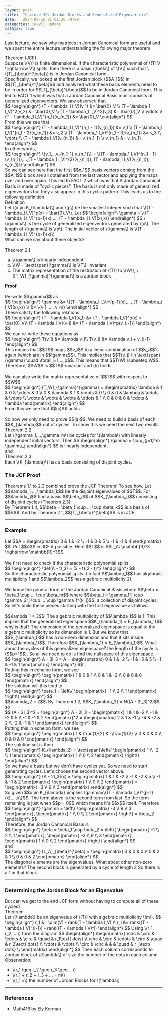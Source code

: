 ```yaml
---
layout: post
title:  "Lecture 39: Jordan Blocks and Generalized Eigenvectors"
date:   2024-09-16 01:01:36 -0700
categories: jekyll update
mathjax: true
---
```

Last lecture, we saw why matrices in Jordan Canonical form are useful and we spent the entire lecture  understanding the following major theorem
<br>
<div class="purdiv">
Theorem (JCF)
</div>
<div class="purbdiv">
Suppose \(V\) is finite dimensional. If the characteristic polynomial of \(T: V \rightarrow V\) splits, then there is a basis \(\beta\) of \(V\) such that \([T]_{\beta}^{\beta}\) is in Jordan Canonical form.
</div>
Specifically, we looked at the first Jordan block ($$A_1$$) in $$[T]_{\beta}^{\beta}$$ and analyzed what these basis elements need to be in order for $$[T]_{\beta}^{\beta}$$ to be in Jordan Canonical form. This led to FACT 1 which was that a Jordan Canonical Basis must consists of generalized eigenvectors. We saw observed that
<div>
$$
\begin{align*}
(T - \lambda_1 I_V)(v_1) &= \bar{0}_V \\
(T - \lambda_1 I_V)^2(v_2) &= \bar{0}_V \\
(T - \lambda_1 I_V)^3(v_3) &= \bar{0}_V \\
\vdots \\
(T - \lambda_1 I_V)^{n_1}(v_{n_1}) &= \bar{0}_V
\end{align*}
$$
</div>
From this we see that
<div>
$$
\begin{align*}
(T - \lambda_1 I_V)^{n_1 - 1}(v_{n_1}) &= v_1 \\
(T - \lambda_1 I_V)^{n_1 - 2}(v_{n_1}) &= v_2 \\
(T - \lambda_1 I_V)^{n_1 - 3}(v_{n_1}) &= v_3 \\
\vdots \\
(T - \lambda I_V)(v_{n_1}) &= v_{n_1-1} \\
v_{n_1} &= v_{n_1}
\end{align*}
$$
</div>
In other words,
<div>
$$
\begin{align*}
\{v_1,...v_{n_1-1},v_{n_1}\} = \{(T - \lambda_1 I_V)^{n_1 - 1}(v_{n_1}),...,(T - \lambda_1 I_V)^{2}(v_{n_1}), (T - \lambda_1 I_V)(v_{n_1}), v_{n_1}\}
\end{align*}
$$
</div>
So we can see here that the first $$n_1$$ basis vectors coming from the $$A_1$$ block are all obtained from the last vector and applying the maps over and over again. This led to FACT 2 which was
<!------------------------------------------------------------------------------------>
that A Jordan Canonical Basis is made of "cyclic pieces". The basis is not only made of generalized eigenvectors but they also appear in this cyclic pattern. This leads us to the following definition
<br>
<div class="bdiv">
Definition
</div>
<div class="bbdiv">
Let \(x \in K_{\lambda}\) and \(p\) be the smallest integer such that \((T - \lambda_i I_V)^p(x) = \bar{0}_V\). Let 
$$
\begin{align*}
\gamma = \{(T - \lambda_i I_V)^{p-1}(x),..., (T - \lambda_i I_V)(x),x\}
\end{align*}
$$
\(\gamma\) is the cycle of generalized eigenvectors generated by \(x\). The length of \(\gamma\) is \(p\). The initial vector of \(\gamma\) is \((T - \lambda_i I_V)^{p-1}(x)\)
</div>
What can we say about these objects?
<br>
<br>
<div class="purdiv">
Theorem 2.1
</div>
<div class="purbdiv">
<ol type="a">
	<li>\(\gamma\) is linearly independent</li>
	<li>\(W = \text{span}(\gamma)\) is \(T\)-invariant</li>
	<li>The matrix representation of the restriction of \(T\) to \(W\), \([T_W]_{\gamma}^{\gamma}\) is a Jordan block</li>
</ol>
</div>
<b>Proof</b>
<br>
<br>
Re-write $$\gamma$$ as
<div>
$$
\begin{align*}
\gamma &= \{(T - \lambda_i I_V)^{p-1}(x),..., (T - \lambda_i I_V)(x),x\} \\
       &= \{v_1, ..., v_n\}
\end{align*}
$$
</div>
These satisfy the following relations
<div>
$$
\begin{align*}
(T - \lambda I_V)(v_1) &= (T - \lambda I_V)^p(x) = \bar{0}_V\\
(T - \lambda I_V)(v_i) &= (T - \lambda I_V)^p(v_{i-1})
\end{align*}
$$
</div>
We can re-write these equations as
<div>
$$
\begin{align*}
T(v_1) &= \lambda v_1\\
T(v_i) &= \lambda v_i + v_{i-1}
\end{align*}
$$
</div>
This means that $$T$$ maps $$v_i$$ to a linear combination of $$v_i$$'s again (which are in $$\gamma$$). This implies that $$T(v_j) \in \text{span}(\gamma) \quad \forall j=1,...,p$$. This means that $$T(W) \subseteq W$$. Therefore, $$W$$ is $$T$$-invariant and (b) holds.
<br>
<br>
We can also write the matrix representative of $$T$$ with respect to $$W$$
<div>
$$
\begin{align*}
[T_W]_{\gamma}^{\gamma} = 
\begin{pmatrix}
\lambda & 1 & 0 & \cdots & 0 \\
0 & \lambda & 1 & \cdots & 0 \\
0 & 0 & \lambda & \ddots & \vdots \\
\vdots & \vdots & \vdots & \ddots & 1 \\
0 & 0 & 0 & \cdots & \lambda
\end{pmatrix}
\end{align*}
$$
</div>
From this we see that $$(c)$$ holds. 
<br>
<br>
So now we only need to prove $$(a)$$. We need to build a basis of each $$K_{\lambda}$$ out of cycles. To show this we need the next two results
<br>
<!------------------------------------------------------------------------------------>
<div class="purdiv">
Theorem 2.2
</div>
<div class="purbdiv">
Let \(\gamma_1,...,\gamma_m\) be cycles for \(\lambda\) with linearly independent initial vectors. Then
$$
\begin{align*}
\gamma = \cup_{j=1}^m \gamma_j
\end{align*}
$$
is linearly independent.
</div>
and
<br>
<div class="purdiv">
Theorem 2.3
</div>
<div class="purbdiv">
Each \(K_{\lambda}\) has a basis consisting of disjoint cycles.
</div>
<!------------------------------------------------------------------------------------>
<h3>The JCF Proof</h3>
Theorems 1.1 to 2.3 combined prove the JCF Theorem! To see how. Let $$\lambda_1,...,\lambda_k$$ be the disjoint eigenvalues of $$T$$. For $$\lambda_j$$ find a basis $$\beta_j$$ of $$K_{\lambda_j}$$ consisting of disjoint cycles (Theorem 2.3).
<br>
By Theorem 1.4, $$\beta = \beta_1 \cup ... \cup \beta_k$$ is a basis of $$V$$. And by Theorem 2.1, $$[T]_{\beta}^{\beta}$$ is in JCF.
<hr>

<!------------------------------------------------------------------------------------>
<h3>Example</h3>
Let $$A = \begin{pmatrix}
3 & 1 & -2 \\
-1 & 0 & 5 \\
-1 & -1 & 4
\end{pmatrix}
$$. Put $$A$$ in JCF if possible. Here $$T$$ is $$L_A: \mathbb{R}^3 \rightarrow \mathbb{R}^3$$. 
<br>
<br>
We first need to check if the characteristic polynomial splits.
<div>
$$
\begin{align*}
\det(A - tI_3) = (3 - t)(2 - t)^2
\end{align*}
$$
</div>
So the characteristic polynomial splits. (In fact $$\lambda_1$$ has algebraic multiplicity 1 and $$\lambda_2$$ has algebraic multiplicity 2).
<br>
<br>
We know the general form of the Jordan Canonical Basis where $$\beta = \beta_1 \cup ... \cup \beta_m$$ where $$\beta_j = \gamma_1^j \cup \gamma_2^j \cup ... \cup \gamma_1^{k_j}$$, a collection of disjoint cycles. So let's build these pieces starting with the first eigenvalue as follows
<br>
<br>
$$\lambda_1 = 3$$: The algebraic multiplicity of $$\lambda_1$$ is 1. This implies that the generalized eigenspace $$K_{\lambda_1} = E_{\lambda_1}$$ why is that? The dimension of the generalized eigenspace is equal to the algebraic multiplicity so its dimension is 1. But we know that $$E_{\lambda_1}$$ has a non-zero dimension and that it sits inside $$K_{\lambda_1}$$. Therefore $$K_{\lambda_1} = E_{\lambda_1}$$. What about the cycles of this generalized eigenspace? the length of the cycle is ($$p=1$$). So all we need to do is find the nullspace of this eigenspace.
<div>
$$
\begin{align*}
A - 3I_3 = 
A = \begin{pmatrix}
0 & 1 & -2 \\
-1 & -3 & 5 \\
-1 & -1 & 1
\end{pmatrix}
\end{align*}
$$
</div>
Putting this in echelon form, we see
<div>
$$
\begin{align*}
\begin{pmatrix}
1 & 0 & 1 \\
0 & 1 & -2 \\
0 & 0 & 0
\end{pmatrix}
\end{align*}
$$
</div>
The solution will this lead to
<div>
$$
\begin{align*}
\beta_1 = \left\{
\begin{pmatrix}
-1 \\
2 \\
1
\end{pmatrix}
\right\}
\end{align*}
$$
</div>
<!------------------------------------------------------------------------------------>
$$\lambda_2 = 2$$: By Theorem 1.2, $$K_{\lambda_2} = N((A - 2I_3)^2)$$ so
<div>
$$
(A - 2I_3)^2 = 
\begin{align*}
A - 2I_3 = 
\begin{pmatrix}
1 & 1 & -2 \\
-1 & -2 & 5 \\
-1 & -1 & 2
\end{pmatrix}^2 
= 
\begin{pmatrix}
2 & 1 & -1 \\
-4 & -2 & 2 \\
-2 & -1 & 1
\end{pmatrix}
\end{align*}
$$
</div>
Putting this in echelon form, we see
<div>
$$
\begin{align*}
\begin{pmatrix}
1 & \frac{1}{2} & -\frac{1}{2} \\
0 & 0 & 0 \\
0 & 0 & 0
\end{pmatrix}
\end{align*}
$$
</div>
The solution set is then
<div>
$$
\begin{align*}
K_{\lambda_2} = \text{span}\left\{
\begin{pmatrix} 1 \\ -2 \\ 1 \end{pmatrix}
\begin{pmatrix} 1 \\ 0 \\ 2 \end{pmatrix}
\right\}
\end{align*}
$$
</div>
So we have a basis but we don't have cycles yet. So we need to start generating cycles. Let's choose the second vector above.
<div>
$$
\begin{align*}
(A - 2I_3)(x) = 
\begin{pmatrix}
1 & 1 & -2 \\
-1 & -2 & 5 \\
-1 & -1 & 2
\end{pmatrix}
\begin{pmatrix}
1 \\
0 \\
2
\end{pmatrix}
=
\begin{pmatrix}
-3 \\
9 \\
3
\end{pmatrix}
\end{align*}
$$
</div>
So given $$x \in K_{\lambda} \implies \gamma=\{(T - \lambda I_V)^{p-1}(x),...,x\}$$. The term above is the second term from last. So the term remaining is just when $$p = 0$$ which means it's $$x$$ itself. Therefore
<div>
$$
\begin{align*}
\gamma = \left\{
\begin{pmatrix}
-3 \\
9 \\
3
\end{pmatrix},
\begin{pmatrix}
1 \\
0 \\
2
\end{pmatrix}
\right\} = \beta_2
\end{align*}
$$
</div>
Therefore, the Jordan Canonical Basis is
<div>
$$
\begin{align*}
\beta = \beta_1 \cup \beta_2 
= \left\{
\begin{pmatrix}
	-1 \\
	2 \\
	1
\end{pmatrix},
\begin{pmatrix}
-3 \\
9 \\
3
\end{pmatrix},
\begin{pmatrix}
1 \\
0 \\
2
\end{pmatrix}
\right\}
\end{align*}
$$
</div>
and
<div>
$$
\begin{align*}
[L_A]_{\beta}^{\beta} =
\begin{pmatrix}
3 & 0 & 0 \\
0 & 2 & 1 \\
0 & 0 & 2
\end{pmatrix}
\end{align*}
$$
</div>
The diagonal elements are the eigenvalues. What about other non-zero elements? The second block is generated by a cycle of length 2 So there is a 1 in that block.
<hr>

<!------------------------------------------------------------------------------------>
<h3>Determining the Jordan Block for an Eigenvalue</h3>
But can we get to the end JCF form without having to compute all of these cycles?
<br>
<div class="purdiv">
Theorem
</div>
<div class="purbdiv">
Let \(\lambda\) be an eigenvalue of \(T\) with algebraic multiplicity \(m\). 
$$
\begin{align*}
r_1 &= \dim(V) - rank(T - \lambda I_V) \\
r_i &= rank((T - \lambda I_V)^{i-1}) - rank((T - \lambda I_V)^i)
\end{align*}
$$
Using \(r_1, r_2, ...\) form the diagram
$$
\begin{align*}
\begin{matrix}
\circ & \circ & \cdots & \circ & \quad & r_1\text{ dots} \\
\circ & \circ & \cdots & \circ & \quad & r_2\text{ dots} \\
\vdots & \vdots \\
\circ & \circ &        &       & \quad & r_j\text{ dots} \\
\end{matrix}
\end{align*}
$$
Then each column corresponds to Jordan block of \(\lambda\) of size the number of the dots in each column 
</div>
Observation:
<ul>
	<li>\(r_1 \geq r_2 \geq r_3 \geq ...\)</li>
	<li>\(r_1 + r_2 + r_3 + ... = m\)</li>
	<li>\(r_1 =\) the number of Jordan Blocks for \(\lambda\)</li>
</ul>
<hr>

<!------------------------------------------------------------------------------------>
<h3>References</h3>
<ul>
<li>Math416 by Ely Kerman</li>
</ul>






















